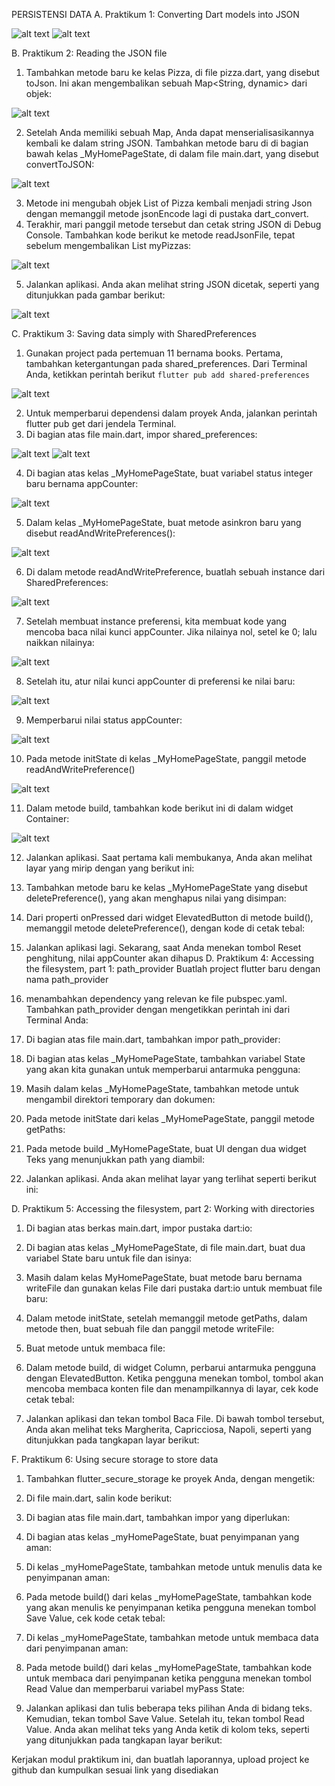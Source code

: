 PERSISTENSI DATA
A. Praktikum 1: Converting Dart models into JSON


![alt text](assets/images/p1a.png)
![alt text](assets/images/p1b.png)

B. Praktikum 2: Reading the JSON file 
1. Tambahkan metode baru ke kelas Pizza, di file pizza.dart, yang disebut toJson. Ini akan
mengembalikan sebuah Map<String, dynamic> dari objek: 

![alt text](assets/images/p2.png)
 
2. Setelah Anda memiliki sebuah Map, Anda dapat menserialisasikannya kembali ke dalam string
JSON. Tambahkan metode baru di di bagian bawah kelas _MyHomePageState, di dalam file
main.dart, yang disebut convertToJSON: 

![alt text](image-20.png)

3. Metode ini mengubah objek List of Pizza kembali menjadi string Json dengan memanggil metode
jsonEncode lagi di pustaka dart_convert. 
4. Terakhir, mari panggil metode tersebut dan cetak string JSON di Debug Console. Tambahkan kode
berikut ke metode readJsonFile, tepat sebelum mengembalikan List myPizzas: 

![alt text](image-21.png)

5. Jalankan aplikasi. Anda akan melihat string JSON dicetak, seperti yang ditunjukkan pada gambar
berikut: 

![alt text](image-19.png)

C. Praktikum 3: Saving data simply with SharedPreferences 
1. Gunakan project pada pertemuan 11 bernama books. Pertama, tambahkan ketergantungan pada
shared_preferences. Dari Terminal Anda, ketikkan perintah berikut `flutter pub add shared-preferences`

![alt text](image-22.png)

2. Untuk memperbarui dependensi dalam proyek Anda, jalankan perintah flutter pub get dari jendela
Terminal. 
3. Di bagian atas file main.dart, impor shared_preferences: 

![alt text](image-23.png)
![alt text](image-24.png)

4. Di bagian atas kelas _MyHomePageState, buat variabel status integer baru bernama appCounter: 

![alt text](image-25.png)
 
5. Dalam kelas _MyHomePageState, buat metode asinkron baru yang disebut
readAndWritePreferences(): 

![alt text](image-26.png)

6. Di dalam metode readAndWritePreference, buatlah sebuah instance dari SharedPreferences: 

![alt text](image-27.png)

7. Setelah membuat instance preferensi, kita membuat kode yang mencoba baca nilai kunci
appCounter. Jika nilainya nol, setel ke 0; lalu naikkan nilainya: 

![alt text](image-28.png)

8. Setelah itu, atur nilai kunci appCounter di preferensi ke nilai baru: 

![alt text](image-29.png)

9. Memperbarui nilai status appCounter: 

![alt text](image-30.png)

10. Pada metode initState di kelas _MyHomePageState, panggil metode readAndWritePreference()

![alt text](image-31.png)

11. Dalam metode build, tambahkan kode berikut ini di dalam widget Container: 

![alt text](image-32.png)
 
12. Jalankan aplikasi. Saat pertama kali membukanya, Anda akan melihat layar yang mirip dengan
yang berikut ini: 

13. Tambahkan metode baru ke kelas _MyHomePageState yang disebut deletePreference(), yang
akan menghapus nilai yang disimpan: 

14. Dari properti onPressed dari widget ElevatedButton di metode build(), memanggil metode
deletePreference(), dengan kode di cetak tebal: 

15. Jalankan aplikasi lagi. Sekarang, saat Anda menekan tombol Reset penghitung, nilai appCounter
akan dihapus 
D. Praktikum 4: Accessing the filesystem, part 1: path_provider
Buatlah project flutter baru dengan nama path_provider
1. menambahkan dependency yang relevan ke file pubspec.yaml. Tambahkan path_provider dengan
mengetikkan perintah ini dari Terminal Anda: 

2. Di bagian atas file main.dart, tambahkan impor path_provider: 

3. Di bagian atas kelas _MyHomePageState, tambahkan variabel State yang akan kita gunakan untuk
memperbarui antarmuka pengguna: 

4. Masih dalam kelas _MyHomePageState, tambahkan metode untuk mengambil direktori temporary
dan dokumen: 

5. Pada metode initState dari kelas _MyHomePageState, panggil metode getPaths: 

6. Pada metode build _MyHomePageState, buat UI dengan dua widget Teks yang menunjukkan path
yang diambil: 
 

7. Jalankan aplikasi. Anda akan melihat layar yang terlihat seperti berikut ini: 

 
D. Praktikum 5: Accessing the filesystem, part 2: Working with directories
1. Di bagian atas berkas main.dart, impor pustaka dart:io: 

2. Di bagian atas kelas _MyHomePageState, di file main.dart, buat dua variabel State baru untuk file
dan isinya: 

3. Masih dalam kelas MyHomePageState, buat metode baru bernama writeFile dan gunakan kelas
File dari pustaka dart:io untuk membuat file baru: 
 
4. Dalam metode initState, setelah memanggil metode getPaths, dalam metode then, buat sebuah
file dan panggil metode writeFile: 

5. Buat metode untuk membaca file: 

6. Dalam metode build, di widget Column, perbarui antarmuka pengguna dengan ElevatedButton.
Ketika pengguna menekan tombol, tombol akan mencoba membaca konten file dan
menampilkannya di layar, cek kode cetak tebal: 
 
7. Jalankan aplikasi dan tekan tombol Baca File. Di bawah tombol tersebut, Anda akan melihat teks
Margherita, Capricciosa, Napoli, seperti yang ditunjukkan pada tangkapan layar berikut: 

 
F. Praktikum 6: Using secure storage to store data
1. Tambahkan flutter_secure_storage ke proyek Anda, dengan mengetik: 

2. Di file main.dart, salin kode berikut: 
 

3. Di bagian atas file main.dart, tambahkan impor yang diperlukan: 

4. Di bagian atas kelas _myHomePageState, buat penyimpanan yang aman: 

5. Di kelas _myHomePageState, tambahkan metode untuk menulis data ke penyimpanan aman: 

6. Pada metode build() dari kelas _myHomePageState, tambahkan kode yang akan menulis ke
penyimpanan ketika pengguna menekan tombol Save Value, cek kode cetak tebal: 

7. Di kelas _myHomePageState, tambahkan metode untuk membaca data dari penyimpanan aman: 

8. Pada metode build() dari kelas _myHomePageState, tambahkan kode untuk membaca dari
penyimpanan ketika pengguna menekan tombol Read Value dan memperbarui variabel myPass
State: 

9. Jalankan aplikasi dan tulis beberapa teks pilihan Anda di bidang teks. Kemudian, tekan tombol
Save Value. Setelah itu, tekan tombol Read Value. Anda akan melihat teks yang Anda ketik di kolom
teks, seperti yang ditunjukkan pada tangkapan layar berikut: 

 
Kerjakan modul praktikum ini, dan buatlah laporannya, upload project ke github dan kumpulkan
sesuai link yang disediakan 